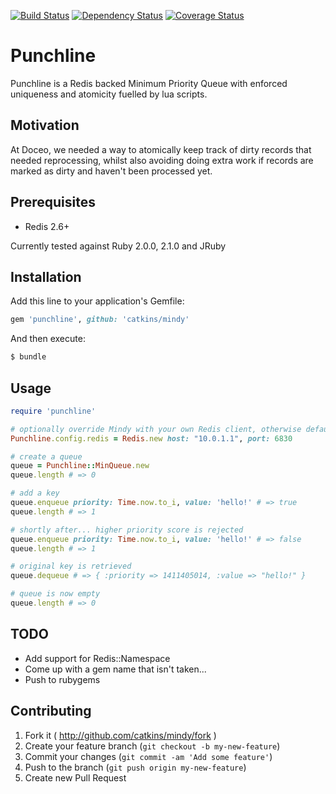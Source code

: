 [![Build Status](https://travis-ci.org/catkins/mindy.svg)](https://travis-ci.org/catkins/mindy) [![Dependency Status](https://gemnasium.com/catkins/mindy.svg)](https://gemnasium.com/catkins/mindy) [![Coverage Status](https://img.shields.io/coveralls/catkins/mindy.svg)](https://coveralls.io/r/catkins/mindy)

# Punchline

Punchline is a Redis backed Minimum Priority Queue with enforced uniqueness and atomicity fuelled by lua scripts.

## Motivation

At Doceo, we needed a way to atomically keep track of dirty records that needed reprocessing, whilst also avoiding doing extra work if records are marked as dirty and haven't been processed yet.

## Prerequisites

- Redis 2.6+

Currently tested against Ruby 2.0.0, 2.1.0 and JRuby

## Installation

Add this line to your application's Gemfile:

```ruby
gem 'punchline', github: 'catkins/mindy'
```

And then execute:

```bash
$ bundle
```

## Usage

```ruby
require 'punchline'

# optionally override Mindy with your own Redis client, otherwise defaults to Redis.new
Punchline.config.redis = Redis.new host: "10.0.1.1", port: 6830

# create a queue
queue = Punchline::MinQueue.new
queue.length # => 0

# add a key
queue.enqueue priority: Time.now.to_i, value: 'hello!' # => true
queue.length # => 1

# shortly after... higher priority score is rejected
queue.enqueue priority: Time.now.to_i, value: 'hello!' # => false
queue.length # => 1

# original key is retrieved
queue.dequeue # => { :priority => 1411405014, :value => "hello!" }

# queue is now empty
queue.length # => 0

```

## TODO

- Add support for Redis::Namespace
- Come up with a gem name that isn't taken...
- Push to rubygems

## Contributing

1. Fork it ( http://github.com/catkins/mindy/fork )
2. Create your feature branch (`git checkout -b my-new-feature`)
3. Commit your changes (`git commit -am 'Add some feature'`)
4. Push to the branch (`git push origin my-new-feature`)
5. Create new Pull Request
